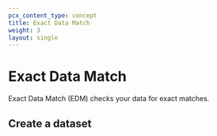 ```yaml
---
pcx_content_type: concept
title: Exact Data Match
weight: 3
layout: single
---
```


# Exact Data Match

Exact Data Match (EDM) checks your data for exact matches.

## Create a dataset
